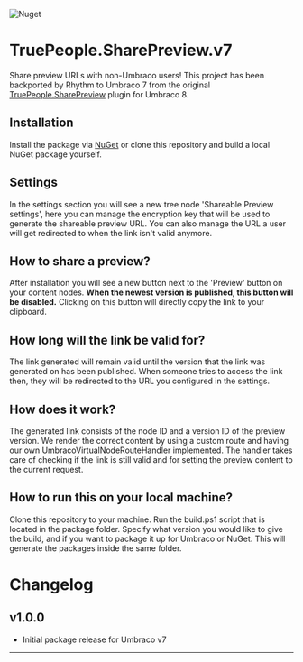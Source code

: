 ![Nuget](https://img.shields.io/nuget/v/TruePeople.SharePreview.v7)

# TruePeople.SharePreview.v7
Share preview URLs with non-Umbraco users! This project has been backported by Rhythm to Umbraco 7 from the original [TruePeople.SharePreview](https://github.com/TruePeople/TruePeople.SharePreview) plugin for Umbraco 8.

## Installation
Install the package via [NuGet](https://www.nuget.org/packages/TruePeople.SharePreview.v7) or clone this repository and build a local NuGet package yourself.


## Settings
In the settings section you will see a new tree node 'Shareable Preview settings', here you can manage the encryption key that will be used to generate the shareable preview URL.
You can also manage the URL a user will get redirected to when the link isn't valid anymore.

## How to share a preview?
After installation you will see a new button next to the 'Preview' button on your content nodes.
**When the newest version is published, this button will be disabled.**
Clicking on this button will directly copy the link to your clipboard.

## How long will the link be valid for?
The link generated will remain valid until the version that the link was generated on has been published.
When someone tries to access the link then, they will be redirected to the URL you configured in the settings.

## How does it work?
The generated link consists of the node ID and a version ID of the preview version.
We render the correct content by using a custom route and having our own UmbracoVirtualNodeRouteHandler implemented.
The handler takes care of checking if the link is still valid and for setting the preview content to the current request.

## How to run this on your local machine?
Clone this repository to your machine.
Run the build.ps1 script that is located in the package folder.
Specify what version you would like to give the build, and if you want to package it up for Umbraco or NuGet.
This will generate the packages inside the same folder.


# Changelog

## v1.0.0

- Initial package release for Umbraco v7
	
---
